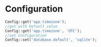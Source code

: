 # Configuration

```php
Config::get('app.timezone');
//get with Default value
Config::get('app.timezone', 'UTC');
//set Configuration
Config::set('database.default', 'sqlite');
```
